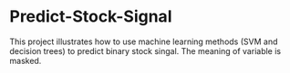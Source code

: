 # Predict-Stock-Signal
This project illustrates how to use machine learning methods (SVM and decision trees) to predict binary stock singal. The meaning of variable is masked.
